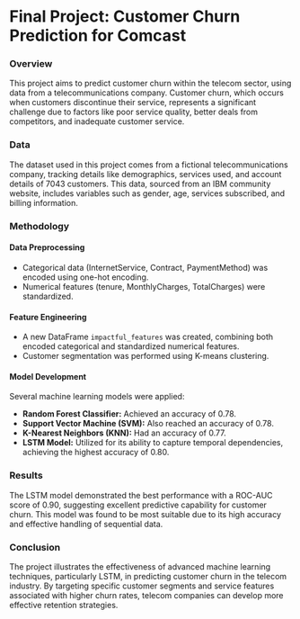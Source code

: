 # Final Project: Customer Churn Prediction for Comcast

### Overview
This project aims to predict customer churn within the telecom sector, using data from a telecommunications company. Customer churn, which occurs when customers discontinue their service, represents a significant challenge due to factors like poor service quality, better deals from competitors, and inadequate customer service.

### Data
The dataset used in this project comes from a fictional telecommunications company, tracking details like demographics, services used, and account details of 7043 customers. This data, sourced from an IBM community website, includes variables such as gender, age, services subscribed, and billing information.

### Methodology
#### Data Preprocessing
- Categorical data (InternetService, Contract, PaymentMethod) was encoded using one-hot encoding.
- Numerical features (tenure, MonthlyCharges, TotalCharges) were standardized.

#### Feature Engineering
- A new DataFrame `impactful_features` was created, combining both encoded categorical and standardized numerical features.
- Customer segmentation was performed using K-means clustering.

#### Model Development
Several machine learning models were applied:
- **Random Forest Classifier:** Achieved an accuracy of 0.78.
- **Support Vector Machine (SVM):** Also reached an accuracy of 0.78.
- **K-Nearest Neighbors (KNN):** Had an accuracy of 0.77.
- **LSTM Model:** Utilized for its ability to capture temporal dependencies, achieving the highest accuracy of 0.80.

### Results
The LSTM model demonstrated the best performance with a ROC-AUC score of 0.90, suggesting excellent predictive capability for customer churn. This model was found to be most suitable due to its high accuracy and effective handling of sequential data.

### Conclusion
The project illustrates the effectiveness of advanced machine learning techniques, particularly LSTM, in predicting customer churn in the telecom industry. By targeting specific customer segments and service features associated with higher churn rates, telecom companies can develop more effective retention strategies.
